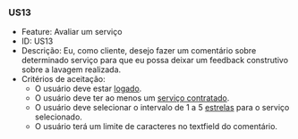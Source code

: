 ### US13

- Feature: Avaliar um  serviço
- ID: US13
- Descrição: Eu, como cliente, desejo  fazer um comentário sobre determinado serviço para que eu possa deixar um feedback construtivo sobre a lavagem realizada.
- Critérios de aceitação:
    * O usuário deve estar <a href="../../diagramas/casosDeUso/UC11">logado</a>.
    * O usuário deve ter ao menos um <a href="../../diagramas/casosDeUso/UC13">serviço contratado</a>.
    * O usuário deve selecionar o intervalo de 1 a 5 <a href="../../diagramas/casosDeUso/UC17">estrelas</a> para o serviço selecionado.
    * O usuário terá  um limite de caracteres no textfield do comentário.
